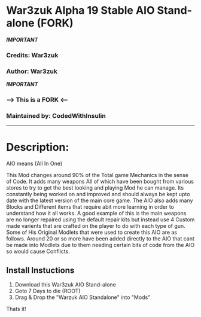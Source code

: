 # War3zuk Alpha 19 Stable AIO Stand-alone (FORK)
***IMPORTANT***
### Credits: War3zuk
### Author: War3zuk
***IMPORTANT***
### --> This is a FORK <--
### Maintained by: CodedWithInsulin

-------------------------------------------------

# Description:
AIO means (All In One)

This Mod changes around 90% of the Total game Mechanics in the sense of Code.
It adds many weapons All of which have been bought from various stores to try to get the best looking and playing Mod he can manage.
Its constantly being worked on and improved and should always be kept upto date with the latest version of the main core game. 
The AIO also adds many Blocks and Different items that require abit more learning in order to understand how it all works. 
A good example of this is the main weapons are no longer repaired using the default repair kits but instead use 4 Custom made varients that are crafted on the player to do with each type of gun. 
Some of His Original Modlets that were used to create this AIO are as follows. 
Around 20 or so more have been added directly to the AIO that cant be made into Modlets due to them needing certain bits of code from the AIO so would cause Conflicts.

## Install Instuctions
1. Download this War3zuk AIO Stand-alone
2. Goto 7 Days to die (ROOT)
3. Drag & Drop the "Warzuk AIO Standalone" into "Mods"

Thats it!
